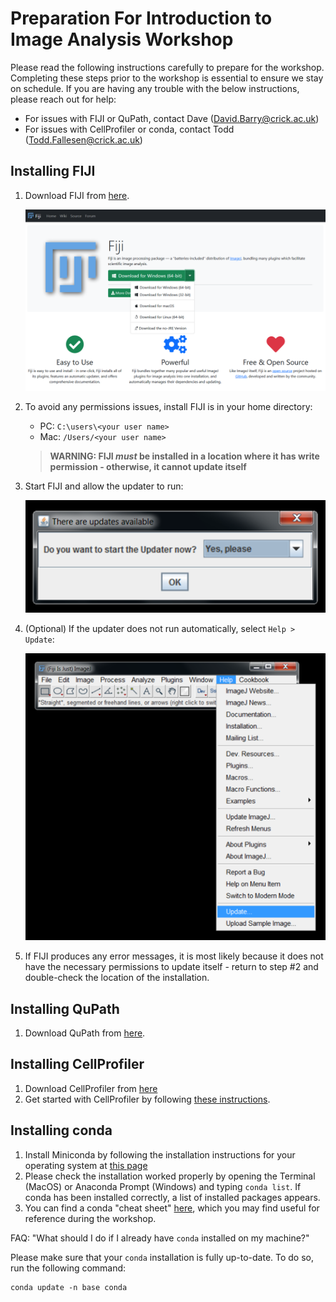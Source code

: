 # Preparation For Introduction to Image Analysis Workshop

Please read the following instructions carefully to prepare for the workshop. Completing these steps prior to the workshop is essential to ensure we stay on schedule. If you are having any trouble with the below instructions, please reach out for help:
* For issues with FIJI or QuPath, contact Dave (David.Barry@crick.ac.uk)
* For issues with CellProfiler or conda, contact Todd (Todd.Fallesen@crick.ac.uk)

## Installing FIJI

1. Download FIJI from [here](https://fiji.sc/).

   ![FIJI Webpage](./../assets/FIJI.png)

2. To avoid any permissions issues, install FIJI is in your home directory:
   * PC: `C:\users\<your user name>`
   * Mac: `/Users/<your user name>`

   > **WARNING: FIJI *must* be installed in a location where it has write permission - otherwise, it cannot update itself**

3. Start FIJI and allow the updater to run:

   ![FIJI Updater](./../assets/Updater.png)

4. (Optional) If the updater does not run automatically, select `Help > Update`:

   ![Run FIJI Updater](./../assets/Run_Updater.png)

5. If FIJI produces any error messages, it is most likely because it does not have the necessary permissions to update itself - return to step #2 and double-check the location of the installation.

## Installing QuPath

1. Download QuPath from [here](https://qupath.github.io/).

## Installing CellProfiler

1. Download CellProfiler from [here](https://cellprofiler.org/releases)
2. Get started with CellProfiler by following [these instructions](https://cellprofiler.org/getting-started).

## Installing conda

1. Install Miniconda by following the installation instructions for your operating system at [this page](https://docs.anaconda.com/free/miniconda/miniconda-install/)
2. Please check the installation worked properly by opening the Terminal (MacOS) or Anaconda Prompt (Windows) and typing `conda list`. If conda has been installed correctly, a list of installed packages appears.
3. You can find a conda "cheat sheet" [here](https://conda.io/projects/conda/en/latest/_downloads/843d9e0198f2a193a3484886fa28163c/conda-cheatsheet.pdf), which you may find useful for reference during the workshop. 

FAQ: "What should I do if I already have `conda` installed on my machine?"

Please make sure that your `conda` installation is fully up-to-date. To do so, run the following command:
```
conda update -n base conda
```
